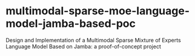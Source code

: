 # multimodal-sparse-moe-language-model-jamba-based-poc
Design and Implementation of a Multimodal Sparse Mixture of Experts Language Model Based on Jamba: a proof-of-concept project
